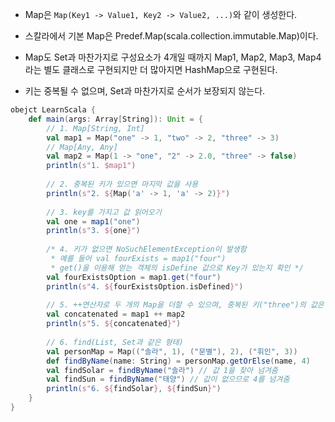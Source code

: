 - Map은 `Map(Key1 -> Value1, Key2 -> Value2, ...)`와 같이 생성한다.

- 스칼라에서 기본 Map은 Predef.Map(scala.collection.immutable.Map)이다.

- Map도 Set과 마찬가지로 구성요소가 4개일 때까지 Map1, Map2, Map3, Map4라는 별도 클래스로 구현되지만 더 많아지면 HashMap으로 구현된다.

- 키는 중복될 수 없으며, Set과 마찬가지로 순서가 보장되지 않는다.



```scala
obejct LearnScala {
	def main(args: Array[String]): Unit = {
        // 1. Map[String, Int]
        val map1 = Map("one" -> 1, "two" -> 2, "three" -> 3)
        // Map[Any, Any]
        val map2 = Map(1 -> "one", "2" -> 2.0, "three" -> false)
        println(s"1. $map1")
        
        // 2. 중복된 키가 있으면 마지막 값을 사용
        println(s"2. ${Map('a' -> 1, 'a' -> 2)}")
        
        // 3. key를 가지고 값 읽어오기
        val one = map1("one")
        println(s"3. ${one}")
        
        /* 4. 키가 없으면 NoSuchElementException이 발생함
         * 예를 들어 val fourExists = map1("four")
         * get()을 이용해 얻는 객체의 isDefine 값으로 Key가 있는지 확인 */
        val fourExistsOption = map1.get("four")
        println(s"4. ${fourExistsOption.isDefined}")
        
        // 5. ++연산자로 두 개의 Map을 더할 수 있으며, 중복된 키("three")의 값은 마지막 값으로 결정
        val concatenated = map1 ++ map2
        println(s"5. ${concatenated}")
        
        // 6. find(List, Set과 같은 형태)
        val personMap = Map(("솔라", 1), ("문별"), 2), ("휘인", 3))
        def findByName(name: String) = personMap.getOrElse(name, 4)
        val findSolar = findByName("솔라") // 값 1을 찾아 넘겨줌
        val findSun = findByName("태양") // 값이 없으므로 4를 넘겨줌
        println(s"6. ${findSolar}, ${findSun}")
    }
}
```

